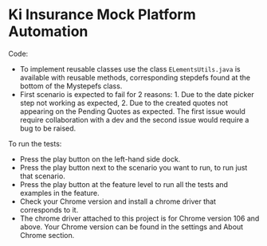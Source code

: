 # Ki Insurance Mock Platform Automation

Code:
- To implement reusable classes use the class `ELementsUtils.java` is available with reusable methods, corresponding stepdefs found at the bottom of the Mystepefs class.
- First scenario is expected to fail for 2 reasons: 1. Due to the date picker step not working as expected, 2. Due to the created quotes not appearing on the Pending Quotes as expected. The first issue would require collaboration with a dev and the second issue would require a bug to be raised. 

To run the tests:
- Press the play button on the left-hand side dock.
- Press the play button next to the scenario you want to run, to run just that scenario.
- Press the play button at the feature level to run all the tests and examples in the feature.
- Check your Chrome version and install a chrome driver that corresponds to it. 
- The chrome driver attached to this project is for Chrome version 106 and above. Your Chrome version can be found in the settings and About Chrome section.
